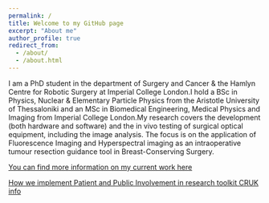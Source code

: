 ```yaml
---
permalink: /
title: Welcome to my GitHub page
excerpt: "About me"
author_profile: true
redirect_from: 
  - /about/
  - /about.html
---
```



I am a PhD student in the department of Surgery and Cancer & the Hamlyn Centre for Robotic Surgery at Imperial College London.I hold a BSc in Physics, Nuclear & Elementary Particle Physics from the Aristotle University of Thessaloniki and an MSc in Biomedical Engineering, Medical Physics and Imaging from Imperial College London.My research covers the development (both hardware and software) and the in vivo testing of surgical optical equipment, including the image analysis. The focus is on the application of Fluorescence Imaging and Hyperspectral imaging as an intraoperative tumour resection guidance tool in Breast-Conserving Surgery. 

[You can find more information on my current work here](https://wwwf.imperial.ac.uk/blog/ighi/2019/12/18/5-innovative-pieces-of-healthcare-tech-we-learned-about-this-christmas/)

[How we implement Patient and Public Involvement in research toolkit CRUK info](https://www.cancerresearchuk.org/sites/default/files/clinical_case_study_03_0.pdf)